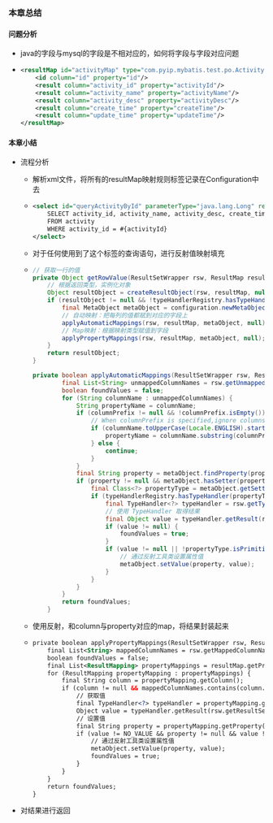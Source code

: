 ### 本章总结

#### 问题分析

- java的字段与mysql的字段是不相对应的，如何将字段与字段对应问题

- ```xml
  <resultMap id="activityMap" type="com.pyip.mybatis.test.po.Activity">
      <id column="id" property="id"/>
      <result column="activity_id" property="activityId"/>
      <result column="activity_name" property="activityName"/>
      <result column="activity_desc" property="activityDesc"/>
      <result column="create_time" property="createTime"/>
      <result column="update_time" property="updateTime"/>
  </resultMap>
  ```

#### 本章小结

- 流程分析

  - 解析xml文件，将所有的resultMap映射规则标签记录在Configuration中去

  - ```xml
    <select id="queryActivityById" parameterType="java.lang.Long" resultMap="activityMap">
        SELECT activity_id, activity_name, activity_desc, create_time, update_time
        FROM activity
        WHERE activity_id = #{activityId}
    </select>
    ```

  - 对于任何使用到了这个标签的查询语句，进行反射值映射填充

  - ```java
    // 获取一行的值
    private Object getRowValue(ResultSetWrapper rsw, ResultMap resultMap) throws SQLException {
        // 根据返回类型，实例化对象
        Object resultObject = createResultObject(rsw, resultMap, null);
        if (resultObject != null && !typeHandlerRegistry.hasTypeHandler(resultMap.getType())) {
            final MetaObject metaObject = configuration.newMetaObject(resultObject);
            // 自动映射：把每列的值都赋到对应的字段上
            applyAutomaticMappings(rsw, resultMap, metaObject, null);
            // Map映射：根据映射类型赋值到字段
            applyPropertyMappings(rsw, resultMap, metaObject, null);
        }
        return resultObject;
    }
    
    private boolean applyAutomaticMappings(ResultSetWrapper rsw, ResultMap resultMap, MetaObject metaObject, String columnPrefix) throws SQLException {
            final List<String> unmappedColumnNames = rsw.getUnmappedColumnNames(resultMap, columnPrefix);
            boolean foundValues = false;
            for (String columnName : unmappedColumnNames) {
                String propertyName = columnName;
                if (columnPrefix != null && !columnPrefix.isEmpty()) {
                    // When columnPrefix is specified,ignore columns without the prefix.
                    if (columnName.toUpperCase(Locale.ENGLISH).startsWith(columnPrefix)) {
                        propertyName = columnName.substring(columnPrefix.length());
                    } else {
                        continue;
                    }
                }
                final String property = metaObject.findProperty(propertyName, false);
                if (property != null && metaObject.hasSetter(property)) {
                    final Class<?> propertyType = metaObject.getSetterType(property);
                    if (typeHandlerRegistry.hasTypeHandler(propertyType)) {
                        final TypeHandler<?> typeHandler = rsw.getTypeHandler(propertyType, columnName);
                        // 使用 TypeHandler 取得结果
                        final Object value = typeHandler.getResult(rsw.getResultSet(), columnName);
                        if (value != null) {
                            foundValues = true;
                        }
                        if (value != null || !propertyType.isPrimitive()) {
                            // 通过反射工具类设置属性值
                            metaObject.setValue(property, value);
                        }
                    }
                }
            }
            return foundValues;
        }
    ```

  - 使用反射，和column与property对应的map，将结果封装起来

  - ```xml
    private boolean applyPropertyMappings(ResultSetWrapper rsw, ResultMap resultMap, MetaObject metaObject, String columnPrefix) throws SQLException {
        final List<String> mappedColumnNames = rsw.getMappedColumnNames(resultMap, columnPrefix);
        boolean foundValues = false;
        final List<ResultMapping> propertyMappings = resultMap.getPropertyResultMappings();
        for (ResultMapping propertyMapping : propertyMappings) {
            final String column = propertyMapping.getColumn();
            if (column != null && mappedColumnNames.contains(column.toUpperCase(Locale.ENGLISH))) {
                // 获取值
                final TypeHandler<?> typeHandler = propertyMapping.getTypeHandler();
                Object value = typeHandler.getResult(rsw.getResultSet(), column);
                // 设置值
                final String property = propertyMapping.getProperty();
                if (value != NO_VALUE && property != null && value != null) {
                    // 通过反射工具类设置属性值
                    metaObject.setValue(property, value);
                    foundValues = true;
                }
            }
        }
        return foundValues;
    }
    ```

- 对结果进行返回